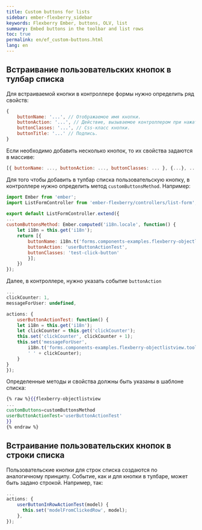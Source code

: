 ```yaml
---
title: Custom buttons for lists
sidebar: ember-flexberry_sidebar
keywords: Flexberry Ember, buttons, OLV, list
summary: Embed buttons in the toolbar and list rows
toc: true
permalink: en/ef_custom-buttons.html
lang: en
---
```


## Встраивание пользовательских кнопок в тулбар списка

Для встраиваемой кнопки в контроллере формы нужно определить ряд свойств:

```javascript
{
    buttonName: '...', // Отображаемое имя кнопки.
    buttonAction: '...', // Действие, вызываемое контроллером при нажатии этой кнопки (должно быть указано в шаблоне).
    buttonClasses: '...', // Css-класс кнопки.
    buttonTitle: '...' // Подпись.
}
```

Если необходимо добавить несколько кнопок, то их свойства задаются в массиве:

```javascript
[{ buttonName: ..., buttonAction: ..., buttonClasses: ... }, {...}, ...]
```

Для того чтобы добавить в тулбар списка пользовательскую кнопку, в контроллере нужно определить метод `customButtonsMethod`. Например:

```javascript
import Ember from 'ember';
import ListFormController from 'ember-flexberry/controllers/list-form';

export default ListFormController.extend({
...
customButtonsMethod: Ember.computed('i18n.locale', function() {
    let i18n = this.get('i18n');
    return [{
        buttonName: i18n.t('forms.components-examples.flexberry-objectlistview.toolbar-custom-buttons-example.custom-button-name'),
        buttonAction: 'userButtonActionTest',
        buttonClasses: 'test-click-button'
        }];
    })
});
```

Далее, в контроллере, нужно указать событие `buttonAction`

```javascript
...
clickCounter: 1,
messageForUser: undefined,

actions: {
    userButtonActionTest: function() {
    let i18n = this.get('i18n');
    let clickCounter = this.get('clickCounter');
    this.set('clickCounter', clickCounter + 1);
    this.set('messageForUser',
        i18n.t('forms.components-examples.flexberry-objectlistview.toolbar-custom-buttons-example.custom-message').string +
        ' ' + clickCounter);
    }
}
});
```

Определенные методы и свойства должны быть указаны в шаблоне списка:

```hbs
{% raw %}{{flexberry-objectlistview
...
customButtons=customButtonsMethod
userButtonActionTest='userButtonActionTest'
}}
{% endraw %}
```

## Встраивание пользовательских кнопок в строки списка

Пользовательские кнопки для строк списка создаются по аналогичному принципу. Событие, как и для кнопки в тулбаре, может быть задано строкой. Например, так:

```javascript
...
actions: {
    userButtonInRowActionTest(model) {
      this.set('modelFromClickedRow', model);
    },
});
```
